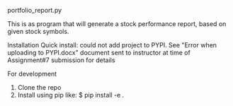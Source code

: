 portfolio_report.py

This is as program that will generate a stock performance report, based on given stock symbols.


Installation
Quick install:
could not add project to PYPI.  See "Error when uploading to PYPI.docx" document 
sent to instructor at time of Assignment#7 submission for details

For development
1. Clone the repo
2. Install using pip like:
$ pip install -e .